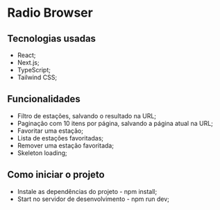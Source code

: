 
# Radio Browser

## Tecnologias usadas

- React;
- Next.js;
- TypeScript;
- Tailwind CSS;

## Funcionalidades

- Filtro de estações, salvando o resultado na URL;
- Paginação com 10 itens por página, salvando a página atual na URL;
- Favoritar uma estação;
- Lista de estações favoritadas;
- Remover uma estação favoritada;
- Skeleton loading;

## Como iniciar o projeto

- Instale as dependências do projeto - npm install;
- Start no servidor de desenvolvimento - npm run dev;
